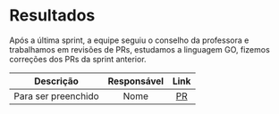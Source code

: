 # Resultados

Após a última sprint, a equipe seguiu o conselho da professora e trabalhamos em revisões de PRs, estudamos a linguagem GO, fizemos correções dos PRs da sprint anterior. 

|Descrição|Responsável|Link|
|:--:|:--:|:--:|
|Para ser preenchido | Nome | [PR](link) ||
